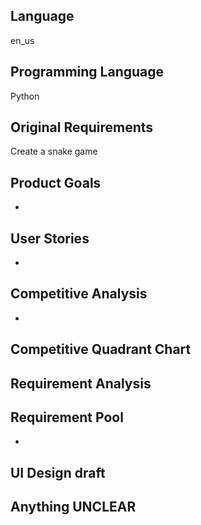 ## Language

en_us

## Programming Language

Python

## Original Requirements

Create a snake game

## Product Goals

- 

## User Stories

- 

## Competitive Analysis

- 

## Competitive Quadrant Chart



## Requirement Analysis



## Requirement Pool

- 

## UI Design draft



## Anything UNCLEAR



